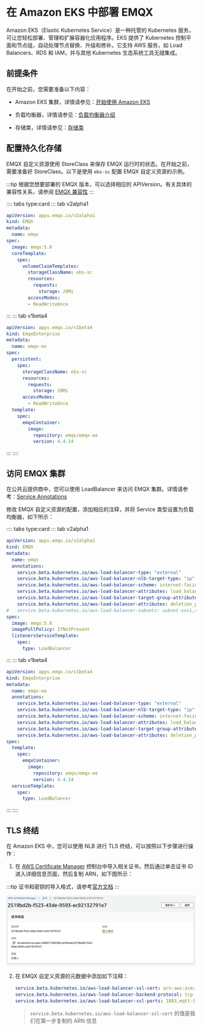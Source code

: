 # 在 Amazon EKS 中部署 EMQX

Amazon EKS（Elastic Kubernetes Service）是一种托管的 Kubernetes 服务，可让您轻松部署、管理和扩展容器化应用程序。EKS 提供了 Kubernetes 控制平面和节点组，自动处理节点替换、升级和修补。它支持 AWS 服务，如 Load Balancers、RDS 和 IAM，并与其他 Kubernetes 生态系统工具无缝集成。

## 前提条件

在开始之前，您需要准备以下内容：

- Amazon EKS 集群，详情请参见：[开始使用 Amazon EKS](https://docs.aws.amazon.com/zh_cn/eks/latest/userguide/getting-started.html)

- 负载均衡器，详情请参见：[负载均衡器介绍](https://docs.aws.amazon.com/zh_cn/eks/latest/userguide/network-load-balancing.html)

- 存储类，详情请参见：[存储类](https://docs.aws.amazon.com/zh_cn/eks/latest/userguide/storage-classes.html)


## 配置持久化存储

EMQX 自定义资源使用 StoreClass 来保存 EMQX 运行时的状态。在开始之前，需要准备好 StoreClass。以下是使用 `ebs-sc` 配置 EMQX 自定义资源的示例。

:::tip
根据您想要部署的 EMQX 版本，可以选择相应的 APIVersion。有关具体的兼容性关系，请参阅 [EMQX 兼容性](../README.md)
:::

:::: tabs type:card
::: tab v2alpha1

```yaml
apiVersion: apps.emqx.io/v2alpha1
kind: EMQX
metadata:
  name: emqx
spec:
  image: emqx:5.0
  coreTemplate:
    spec:
      volumeClaimTemplates:
        storageClassName: ebs-sc
        resources:
          requests:
            storage: 20Mi
        accessModes:
        - ReadWriteOnce
```
:::
::: tab v1beta4

```yaml
apiVersion: apps.emqx.io/v1beta4
kind: EmqxEnterprise
metadata:
  name: emqx-ee
spec:
  persistent:
    spec:
      storageClassName: ebs-sc
      resources:
        requests:
          storage: 20Mi
      accessModes:
        - ReadWriteOnce
  template:
    spec:
      emqxContainer:
        image:
          repository: emqx/emqx-ee
          version: 4.4.14
```
:::
::::

## 访问 EMQX 集群

在公共云提供商中，您可以使用 LoadBalancer 来访问 EMQX 集群。详情请参考：[Service Annotations](https://kubernetes-sigs.github.io/aws-load-balancer-controller/v2.4/guide/service/annotations/)

修改 EMQX 自定义资源的配置，添加相应的注释，并将 Service 类型设置为负载均衡器，如下所示：

:::: tabs type:card
::: tab v2alpha1

```yaml
apiVersion: apps.emqx.io/v2alpha1
kind: EMQX
metadata:
  name: emqx
  annotations:
    service.beta.kubernetes.io/aws-load-balancer-type: "external"
    service.beta.kubernetes.io/aws-load-balancer-nlb-target-type: "ip"
    service.beta.kubernetes.io/aws-load-balancer-scheme: internet-facing
    service.beta.kubernetes.io/aws-load-balancer-attributes: load_balancing.cross_zone.enabled=true
    service.beta.kubernetes.io/aws-load-balancer-target-group-attributes: preserve_client_ip.enabled=true
    service.beta.kubernetes.io/aws-load-balancer-attributes: deletion_protection.enabled=true
#   service.beta.kubernetes.io/aws-load-balancer-subnets: subnet-xxx1,subnet-xxx2
spec:
  image: emqx:5.0
  imagePullPolicy: IfNotPresent
  listenersServiceTemplate:
    spec:
      type: LoadBalancer
```
:::
::: tab v1beta4

```yaml
apiVersion: apps.emqx.io/v1beta4
kind: EmqxEnterprise
metadata:
  name: emqx-ee
  annotations:
    service.beta.kubernetes.io/aws-load-balancer-type: "external"
    service.beta.kubernetes.io/aws-load-balancer-nlb-target-type: "ip"
    service.beta.kubernetes.io/aws-load-balancer-scheme: internet-facing
    service.beta.kubernetes.io/aws-load-balancer-attributes: load_balancing.cross_zone.enabled=true
    service.beta.kubernetes.io/aws-load-balancer-target-group-attributes: preserve_client_ip.enabled=true
    service.beta.kubernetes.io/aws-load-balancer-attributes: deletion_protection.enabled=true
spec:
  template:
    spec:
      emqxContainer:
        image:
          repository: emqx/emqx-ee
          version: 4.4.14
  serviceTemplate:
    spec:
      type: LoadBalancer
```
:::
::::

## TLS 终结

在 Amazon EKS 中，您可以使用 NLB 进行 TLS 终结，可以按照以下步骤进行操作：


1. 在 [AWS Certificate Manager](https://aws.amazon.com/cn/certificate-manager/?nc1=h_ls) 控制台中导入相关证书，然后通过单击证书 ID 进入详细信息页面，然后复制 ARN，如下图所示：

:::tip
证书和密钥的导入格式，请参考[官方文档](https://docs.aws.amazon.com/zh_cn/acm/latest/userguide/import-certificate-format.html)
:::

![](./assets/cert.png)

2. 在 EMQX 自定义资源的元数据中添加如下注释：

    ```yaml
    service.beta.kubernetes.io/aws-load-balancer-ssl-cert: arn:aws:acm:us-east-2:609217282285:certificate/2519bd2b-f523-43de-9593-ec92132791e7 
    service.beta.kubernetes.io/aws-load-balancer-backend-protocol: tcp
    service.beta.kubernetes.io/aws-load-balancer-ssl-ports: 1883,mqtt-tls
    ```
    
    > `service.beta.kubernetes.io/aws-load-balancer-ssl-cert` 的值是我们在第一步复制的 ARN 信息
